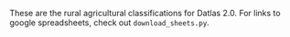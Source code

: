 These are the rural agricultural classifications for Datlas 2.0. For links to google spreadsheets, check out `download_sheets.py`.
